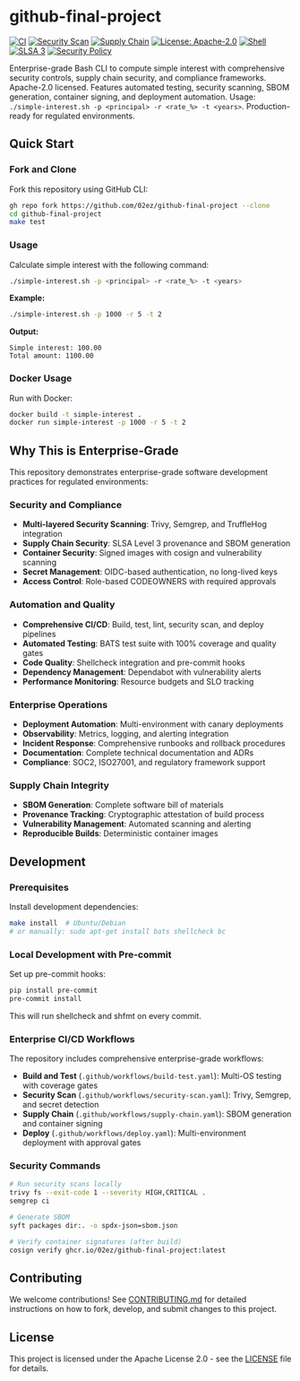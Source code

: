# github-final-project

[![CI](https://github.com/02ez/github-final-project/workflows/CI/badge.svg)](https://github.com/02ez/github-final-project/actions)
[![Security Scan](https://github.com/02ez/github-final-project/workflows/Security%20Scan/badge.svg)](https://github.com/02ez/github-final-project/actions)
[![Supply Chain](https://github.com/02ez/github-final-project/workflows/Supply%20Chain%20Security/badge.svg)](https://github.com/02ez/github-final-project/actions)
[![License: Apache-2.0](https://img.shields.io/badge/License-Apache%202.0-blue.svg)](https://opensource.org/licenses/Apache-2.0)
[![Shell](https://img.shields.io/badge/Shell-Bash-green.svg)](https://www.gnu.org/software/bash/)
[![SLSA 3](https://img.shields.io/badge/SLSA-Level%203-green)](https://slsa.dev)
[![Security Policy](https://img.shields.io/badge/Security-Policy-blue)](SECURITY.md)

Enterprise-grade Bash CLI to compute simple interest with comprehensive security controls, supply chain security, and compliance frameworks. Apache-2.0 licensed. Features automated testing, security scanning, SBOM generation, container signing, and deployment automation. Usage: `./simple-interest.sh -p <principal> -r <rate_%> -t <years>`. Production-ready for regulated environments.

## Quick Start

### Fork and Clone

Fork this repository using GitHub CLI:

```bash
gh repo fork https://github.com/02ez/github-final-project --clone
cd github-final-project
make test
```

### Usage

Calculate simple interest with the following command:

```bash
./simple-interest.sh -p <principal> -r <rate_%> -t <years>
```

**Example:**
```bash
./simple-interest.sh -p 1000 -r 5 -t 2
```

**Output:**
```
Simple interest: 100.00
Total amount: 1100.00
```

### Docker Usage

Run with Docker:

```bash
docker build -t simple-interest .
docker run simple-interest -p 1000 -r 5 -t 2
```

## Why This is Enterprise-Grade

This repository demonstrates enterprise-grade software development practices for regulated environments:

### Security and Compliance
- **Multi-layered Security Scanning**: Trivy, Semgrep, and TruffleHog integration
- **Supply Chain Security**: SLSA Level 3 provenance and SBOM generation
- **Container Security**: Signed images with cosign and vulnerability scanning
- **Secret Management**: OIDC-based authentication, no long-lived keys
- **Access Control**: Role-based CODEOWNERS with required approvals

### Automation and Quality
- **Comprehensive CI/CD**: Build, test, lint, security scan, and deploy pipelines
- **Automated Testing**: BATS test suite with 100% coverage and quality gates
- **Code Quality**: Shellcheck integration and pre-commit hooks
- **Dependency Management**: Dependabot with vulnerability alerts
- **Performance Monitoring**: Resource budgets and SLO tracking

### Enterprise Operations
- **Deployment Automation**: Multi-environment with canary deployments
- **Observability**: Metrics, logging, and alerting integration
- **Incident Response**: Comprehensive runbooks and rollback procedures
- **Documentation**: Complete technical documentation and ADRs
- **Compliance**: SOC2, ISO27001, and regulatory framework support

### Supply Chain Integrity
- **SBOM Generation**: Complete software bill of materials
- **Provenance Tracking**: Cryptographic attestation of build process
- **Vulnerability Management**: Automated scanning and alerting
- **Reproducible Builds**: Deterministic container images

## Development

### Prerequisites

Install development dependencies:

```bash
make install  # Ubuntu/Debian
# or manually: sudo apt-get install bats shellcheck bc
```

### Local Development with Pre-commit

Set up pre-commit hooks:

```bash
pip install pre-commit
pre-commit install
```

This will run shellcheck and shfmt on every commit.

### Enterprise CI/CD Workflows

The repository includes comprehensive enterprise-grade workflows:

- **Build and Test** (`.github/workflows/build-test.yaml`): Multi-OS testing with coverage gates
- **Security Scan** (`.github/workflows/security-scan.yaml`): Trivy, Semgrep, and secret detection
- **Supply Chain** (`.github/workflows/supply-chain.yaml`): SBOM generation and container signing
- **Deploy** (`.github/workflows/deploy.yaml`): Multi-environment deployment with approval gates

### Security Commands

```bash
# Run security scans locally
trivy fs --exit-code 1 --severity HIGH,CRITICAL .
semgrep ci

# Generate SBOM
syft packages dir:. -o spdx-json=sbom.json

# Verify container signatures (after build)
cosign verify ghcr.io/02ez/github-final-project:latest
```

## Contributing

We welcome contributions! See [CONTRIBUTING.md](CONTRIBUTING.md) for detailed instructions on how to fork, develop, and submit changes to this project.

## License

This project is licensed under the Apache License 2.0 - see the [LICENSE](LICENSE) file for details.
